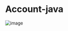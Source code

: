 # Account-java

![image](https://user-images.githubusercontent.com/60719786/206805866-322565e2-da60-44b8-aad2-de5ee96f4903.png) 
